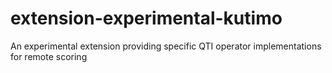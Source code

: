 # extension-experimental-kutimo
An experimental extension providing specific QTI operator implementations for remote scoring
